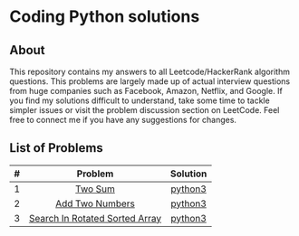 # Coding Python solutions
## About
This repository contains my answers to all Leetcode/HackerRank algorithm questions. This problems are largely made up of actual interview questions from huge companies such as Facebook, Amazon, Netflix, and Google. If you find my solutions difficult to understand, take some time to tackle simpler issues or visit the problem discussion section on LeetCode. Feel free to connect me if you have any suggestions for changes.

## List of Problems
| # | Problem | Solution |
| :----: | :-----------------------------: | :----: |
| 1 | [Two Sum](https://leetcode.com/problems/two-sum/)| [python3](https://github.com/sushant097/Data-Structure-Algorithms-Collections-Python/blob/master/coding_solutions/interview_related/TwoSum.py) |
| 2 | [Add Two Numbers](https://leetcode.com/problems/add-two-numbers/)| [python3](https://github.com/sushant097/Data-Structure-Algorithms-Collections-Python/blob/master/coding_solutions/interview_related/AddTwoNum.py) |
| 3 | [Search In Rotated Sorted Array](https://leetcode.com/problems/search-in-rotated-sorted-array/)| [python3](https://github.com/sushant097/Data-Structure-Algorithms-Collections-Python/blob/master/coding_solutions/interview_related/SearchInRotatedSortedArray.py) |
